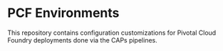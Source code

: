 # PCF Environments

This repository contains configuration customizations for Pivotal Cloud Foundry deployments done via the CAPs pipelines.
